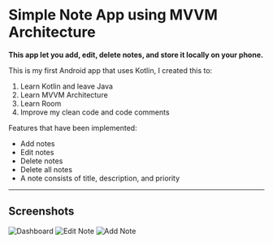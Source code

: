 # Simple Note App using MVVM Architecture

**This app let you add, edit, delete notes, and store it locally on your phone.**

This is my first Android app that uses Kotlin, I created this to:
1. Learn Kotlin and leave Java
2. Learn MVVM Architecture
3. Learn Room
4. Improve my clean code and code comments

Features that have been implemented:
* Add notes
* Edit notes
* Delete notes
* Delete all notes
* A note consists of title, description, and priority

----------
## Screenshots
![Dashboard](../media/1.png?raw=true)
![Edit Note](../media/2.png?raw=true)
![Add Note](../media/3.png?raw=true)